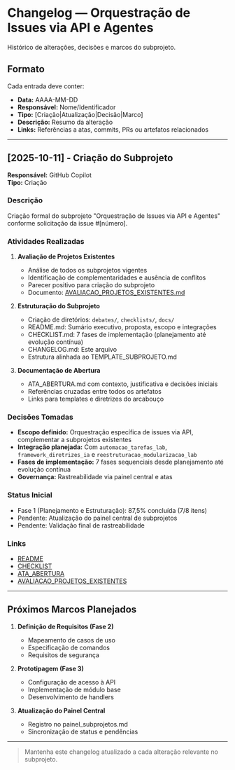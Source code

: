# Changelog — Orquestração de Issues via API e Agentes

Histórico de alterações, decisões e marcos do subprojeto.

## Formato

Cada entrada deve conter:
- **Data:** AAAA-MM-DD
- **Responsável:** Nome/Identificador
- **Tipo:** [Criação|Atualização|Decisão|Marco]
- **Descrição:** Resumo da alteração
- **Links:** Referências a atas, commits, PRs ou artefatos relacionados

---

## [2025-10-11] - Criação do Subprojeto

**Responsável:** GitHub Copilot  
**Tipo:** Criação

### Descrição

Criação formal do subprojeto "Orquestração de Issues via API e Agentes" conforme solicitação da issue #[número]. 

### Atividades Realizadas

1. **Avaliação de Projetos Existentes**
   - Análise de todos os subprojetos vigentes
   - Identificação de complementaridades e ausência de conflitos
   - Parecer positivo para criação do subprojeto
   - Documento: [AVALIACAO_PROJETOS_EXISTENTES.md](docs/AVALIACAO_PROJETOS_EXISTENTES.md)

2. **Estruturação do Subprojeto**
   - Criação de diretórios: `debates/`, `checklists/`, `docs/`
   - README.md: Sumário executivo, proposta, escopo e integrações
   - CHECKLIST.md: 7 fases de implementação (planejamento até evolução contínua)
   - CHANGELOG.md: Este arquivo
   - Estrutura alinhada ao TEMPLATE_SUBPROJETO.md

3. **Documentação de Abertura**
   - ATA_ABERTURA.md com contexto, justificativa e decisões iniciais
   - Referências cruzadas entre todos os artefatos
   - Links para templates e diretrizes do arcabouço

### Decisões Tomadas

- **Escopo definido:** Orquestração específica de issues via API, complementar a subprojetos existentes
- **Integração planejada:** Com `automacao_tarefas_lab`, `framework_diretrizes_ia` e `reestruturacao_modularizacao_lab`
- **Fases de implementação:** 7 fases sequenciais desde planejamento até evolução contínua
- **Governança:** Rastreabilidade via painel central e atas

### Status Inicial

- Fase 1 (Planejamento e Estruturação): 87,5% concluída (7/8 itens)
- Pendente: Atualização do painel central de subprojetos
- Pendente: Validação final de rastreabilidade

### Links

- [README](README.md)
- [CHECKLIST](CHECKLIST.md)
- [ATA_ABERTURA](debates/ATA_ABERTURA.md)
- [AVALIACAO_PROJETOS_EXISTENTES](docs/AVALIACAO_PROJETOS_EXISTENTES.md)

---

## Próximos Marcos Planejados

1. **Definição de Requisitos (Fase 2)**
   - Mapeamento de casos de uso
   - Especificação de comandos
   - Requisitos de segurança

2. **Prototipagem (Fase 3)**
   - Configuração de acesso à API
   - Implementação de módulo base
   - Desenvolvimento de handlers

3. **Atualização do Painel Central**
   - Registro no painel_subprojetos.md
   - Sincronização de status e pendências

---

> Mantenha este changelog atualizado a cada alteração relevante no subprojeto.
